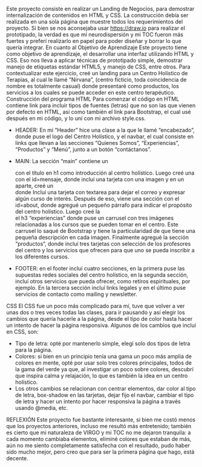 Este proyecto consiste en realizar un Landing de Negocios, para demostrar internalización de contenidos en HTML y CSS. La construcción debía ser realizada en una sola página que muestre todos los requerimientos del proyecto. 
Si bien se nos aconsejaba usar https://draw.io para realizar el prototipado, la verdad es que mi neurodispersión y mi TOC fueron más fuertes y preferí realizarlo en papel para poder diseñar y borrar lo que quería integrar. 
En cuanto al Objetivo de Aprendizaje
Este proyecto tiene como objetivo de aprendizaje, el desarrollar una interfaz utilizando HTML y CSS. Eso nos lleva a aplicar técnicas de prototipado simple, demostrar manejo de etiquetas estándar HTML5, y manejo de CSS, entre otros. 
Para contextualizar este ejercicio, creé un landing para un Centro Holístico de Terapias, al cual le llamé “Nirvana”, (centro ficticio, toda coincidencia de nombre es totalmente casual) donde presentaré como productos, los servicios a los cuales se puede acceder en este centro terapéutico. 
Construcción del programa HTML
Para comenzar el código en HTML contiene link para incluir tipos de fuentes (letras) que no son las que vienen por defecto en HTML, así como también el link para Bootstrap, el cual usé después en mi código, y lo uní con mi archivo style.css.
-	HEADER: En mi “Header” hice una clase a la que le llamé “encabezado”, donde puse el logo del Centro Holístico, y el navbar, el cual consiste en links que llevan a las secciones “Quienes Somos”, “Experiencias”, “Productos” y “Menú”, junto a un botón “contáctanos”.

-	MAIN: La sección “main” contiene un <div> con el título en h1 como introducción al centro holístico. Luego creé una <section> con el id=mensaje, donde incluí una tarjeta con una imagen y en un <div> aparte, creé un <div class=”card_custom_header”> donde Incluí una tarjeta con textarea para dejar el correo y expresar algún curso de interés. Después de eso, viene una sección con el id=about, donde agregué un pequeño párrafo para indicar el propósito del centro holístico. 
Luego creé la <section class=experiencias> el h3 “experiencias” donde puse un carrusel con tres imágenes relacionadas a los cursos que se pueden tomar en el centro. Este carrusel lo saqué de Bootstrap y tiene la particularidad de que tiene una pequeña descripción en cada imagen. 
Finalmente agregué la sección “productos”, donde incluí tres tarjetas con selección de los profesores del centro y los servicios que ofrecen para que uno se pueda inscribir a los diferentes cursos. 

-	FOOTER: en el footer incluí cuatro secciones, en la primera puse las supuestas redes sociales del centro holístico, en la segunda sección, incluí otros servicios que pueda ofrecer, como retiros espirituales, por ejemplo. En la tercera sección incluí links legales y en el último puse servicios de contacto como mailing y newsletter. 

CSS
El CSS fue un poco más complicado para mí, tuve que volver a ver unas dos o tres veces todas las clases, para ir pausando y así elegir los cambios que quería hacerle a la página, desde el tipo de color hasta hacer un intento de hacer la página responsiva. Algunos de los cambios que incluí en CSS, son: 
-	Tipo de letra: opté por mantenerlo simple, elegí solo dos tipos de letra para la página. 
-	Colores: si bien en un principio tenía una gama un poco más amplia de colores en mente, opté por usar solo tres colores principales, todos de la gama del verde ya que, al investigar un poco sobre colores, descubrí que inspira calma y relajación, lo que es también la idea en un centro holístico. 
-	Los otros cambios se relacionan con centrar elementos, dar color al tipo de letra, box-shadow en las tarjetas, dejar fijo el navbar, cambiar el tipo de letra y hacer un intento por hacer responsiva la página a través usando @media, etc. 

REFLEXIÓN
Este proyecto fue bastante interesante, si bien me costó menos que los proyectos anteriores, incluso me resultó más entretenido; también es cierto que mi naturaleza de VIRGO y mi TOC no me dejaron tranquila: a cada momento cambiaba elementos, eliminé colores que estaban de más, aún no me siento completamente satisfecha con el resultado, pudo haber sido mucho mejor, pero creo que para ser la primera página que hago, está decente. 
